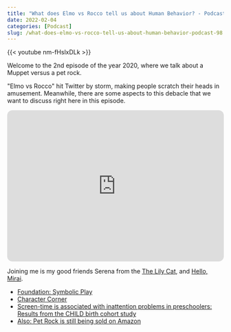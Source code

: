 ```yaml
---
title: "What does Elmo vs Rocco tell us about Human Behavior? - Podcast #98"
date: 2022-02-04
categories: [Podcast] 
slug: /what-does-elmo-vs-rocco-tell-us-about-human-behavior-podcast-98
---
```


{{< youtube nm-fHslxDLk >}}

Welcome to the 2nd episode of the year 2020, where we talk about a Muppet versus a pet rock.

"Elmo vs Rocco" hit Twitter by storm, making people scratch their heads in amusement. Meanwhile, there are some aspects to this debacle that we want to discuss right here in this episode.

<iframe data-testid="embed-iframe" style="border-radius:12px" src="https://open.spotify.com/embed/episode/6d10iRsLW58vdryK1RICg9?utm_source=generator" width="100%" height="352" frameBorder="0" allowfullscreen="" allow="autoplay; clipboard-write; encrypted-media; fullscreen; picture-in-picture" loading="lazy"></iframe>

Joining me is my good friends Serena from the [The Lily Cat](https://thelilycat.com/), and [Hello, Mirai](https://twitter.com/hellomiraiart).

- [Foundation: Symbolic Play](https://www.cde.ca.gov/sp/cd/re/itf09cogdevfdsym.asp)
- [Character Corner](https://interactive.wttw.com/sesame-street-50/character-corner)
- [Screen-time is associated with inattention problems in preschoolers: Results from the CHILD birth cohort study](https://journals.plos.org/plosone/article?id=10.1371/journal.pone.0213995)
- [Also: Pet Rock is still being sold on Amazon](https://www.amazon.com/Pet-Rock-Authentic-Approved-Original/dp/B07KN9FK4B)
